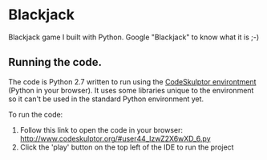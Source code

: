 # Blackjack

Blackjack game I built with Python. Google "Blackjack" to know what it is 
;-)

## Running the code.

The code is Python 2.7 written to run using the [CodeSkulptor environtment](http://www.codeskulptor.org/) (Python in your browser). It uses some libraries unique to the environment so it can't be used in the standard Python environment yet.

To run the code:

1. Follow this link to open the code in your browser: http://www.codeskulptor.org/#user44_IzwZ2X6wXD_6.py
2. Click the 'play' button on the top left of the IDE to run the project
